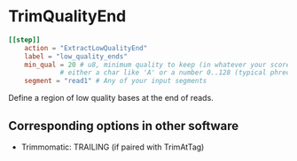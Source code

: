 # TrimQualityEnd


```toml
[[step]]
    action = "ExtractLowQualityEnd"
    label = "low_quality_ends"
    min_qual = 20 # u8, minimum quality to keep (in whatever your score is encoded in)
             # either a char like 'A' or a number 0..128 (typical phred score is 33..75)
    segment = "read1" # Any of your input segments
```

Define a region of low quality bases at the end of reads.


## Corresponding options in other software 
- Trimmomatic: TRAILING (if paired with TrimAtTag)